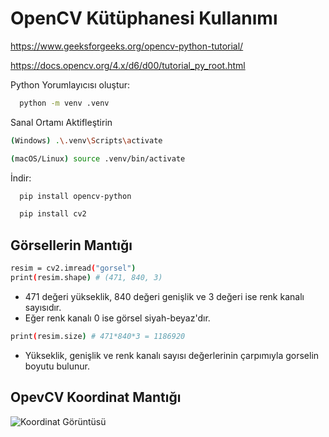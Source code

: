 # OpenCV Kütüphanesi Kullanımı

https://www.geeksforgeeks.org/opencv-python-tutorial/

https://docs.opencv.org/4.x/d6/d00/tutorial_py_root.html

Python Yorumlayıcısı oluştur:

```bash
  python -m venv .venv
```

Sanal Ortamı Aktifleştirin

```bash
(Windows) .\.venv\Scripts\activate
```

```bash
(macOS/Linux) source .venv/bin/activate
```

İndir:

```bash
  pip install opencv-python
```

```bash
  pip install cv2
```

## Görsellerin Mantığı

```bash
resim = cv2.imread("gorsel")
print(resim.shape) # (471, 840, 3)
```

- 471 değeri yükseklik, 840 değeri genişlik ve 3 değeri ise renk kanalı sayısıdır.
- Eğer renk kanalı 0 ise görsel siyah-beyaz'dır.

```bash
print(resim.size) # 471*840*3 = 1186920
```

- Yükseklik, genişlik ve renk kanalı sayısı değerlerinin çarpımıyla gorselin boyutu bulunur.

## OpevCV Koordinat Mantığı

![Koordinat Görüntüsü](https://community.stereolabs.com/uploads/default/original/1X/b5e996d4114fdf303c56f0f396106b20a49cbd7c.png)
